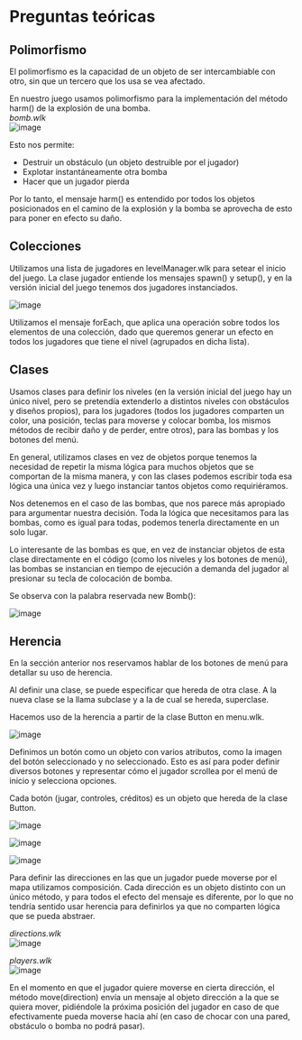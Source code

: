 # Preguntas teóricas

[//]: # ( ----- Polimorfismo -----)

## Polimorfismo
El polimorfismo es la capacidad de un objeto de ser intercambiable con otro, sin que un tercero que los usa se vea afectado.

En nuestro juego usamos polimorfismo para la implementación del método harm() de la explosión de una bomba.<br>
*bomb.wlk*<br>
![image](https://user-images.githubusercontent.com/72177829/139640504-4134d5c6-f20d-4413-b093-577539f45b28.png)

Esto nos permite:<br>
- Destruir un obstáculo (un objeto destruible por el jugador)<br>
- Explotar instantáneamente otra bomba<br>
- Hacer que un jugador pierda<br>

Por lo tanto, el mensaje harm() es entendido por todos los objetos posicionados en el camino de la explosión y la bomba se aprovecha de esto para poner en efecto su daño.

[//]: # ( ----- Colecciones ----- )

## Colecciones
Utilizamos una lista de jugadores en levelManager.wlk para setear el inicio del juego. La clase jugador entiende los mensajes spawn() y setup(), y en la versión inicial del juego tenemos dos jugadores instanciados.

![image](https://user-images.githubusercontent.com/72177829/139640588-3cff6626-9aaa-427e-ab8b-4e6a1c54ea95.png)

Utilizamos el mensaje forEach, que aplica una operación sobre todos los elementos de una colección, dado que queremos generar un efecto en todos los jugadores que tiene el nivel (agrupados en dicha lista).

[//]: # ( ----- Clases ----- )

## Clases
Usamos clases para definir los niveles (en la versión inicial del juego hay un único nivel, pero se pretendía extenderlo a distintos niveles con obstáculos y diseños propios), para los jugadores (todos los jugadores comparten un color, una posición, teclas para moverse y colocar bomba, los mismos métodos de recibir daño y de perder, entre otros), para las bombas y los botones del menú.

En general, utilizamos clases en vez de objetos porque tenemos la necesidad de repetir la misma lógica para muchos objetos que se comportan de la misma manera, y con las clases podemos escribir toda esa lógica una única vez y luego instanciar tantos objetos como requiriéramos.

Nos detenemos en el caso de las bombas, que nos parece más apropiado para argumentar nuestra decisión. Toda la lógica que necesitamos para las bombas, como es igual para todas, podemos tenerla directamente en un solo lugar.

Lo interesante de las bombas es que, en vez de instanciar objetos de esta clase directamente en el código (como los niveles y los botones de menú), las bombas se instancian en tiempo de ejecución a demanda del jugador al presionar su tecla de colocación de bomba.

Se observa con la palabra reservada new Bomb():

![image](https://user-images.githubusercontent.com/72177829/139642019-8b2b4b7d-b79f-44f4-88dc-25fdbce78933.png)

[//]: # ( ----- Herencia ----- )

## Herencia
En la sección anterior nos reservamos hablar de los botones de menú para detallar su uso de herencia.

Al definir una clase, se puede especificar que hereda de otra clase. A la nueva clase se la llama subclase y a la de cual se hereda, superclase.

Hacemos uso de la herencia a partir de la clase Button en menu.wlk.

![image](https://user-images.githubusercontent.com/72177829/139642097-43656092-da38-484d-9df1-76a16a3e243b.png)

Definimos un botón como un objeto con varios atributos, como la imagen del botón seleccionado y no seleccionado. Esto es así para poder definir diversos botones y representar cómo el jugador scrollea por el menú de inicio y selecciona opciones.

Cada botón (jugar, controles, créditos) es un objeto que hereda de la clase Button.

![image](https://user-images.githubusercontent.com/72177829/139642132-c002a77e-d122-4137-8b96-38f7b3040533.png)

![image](https://user-images.githubusercontent.com/72177829/139642158-63afccd8-a89f-4a53-a543-2ac7473958d9.png)

![image](https://user-images.githubusercontent.com/72177829/139642180-40a4d606-ae35-48b0-9848-9102d56a688e.png)

[//]: # ( ----- Composición ----- )
Para definir las direcciones en las que un jugador puede moverse por el mapa utilizamos composición. Cada dirección es un objeto distinto con un único método, y para todos el efecto del mensaje es diferente, por lo que no tendría sentido usar herencia para definirlos ya que no comparten lógica que se pueda abstraer.<br>

*directions.wlk*<br>
![image](https://user-images.githubusercontent.com/72177829/139642248-799ff207-316d-4378-80d8-ddef772699a2.png)

*players.wlk*<br>
![image](https://user-images.githubusercontent.com/72177829/139642269-767b244a-ead6-404c-b62c-c9b0a5e855d8.png)

En el momento en que el jugador quiere moverse en cierta dirección, el método move(direction) envía un mensaje al objeto dirección a la que se quiera mover, pidiéndole la próxima posición del jugador en caso de que efectivamente pueda moverse hacia ahí (en caso de chocar con una pared, obstáculo o bomba no podrá pasar).

